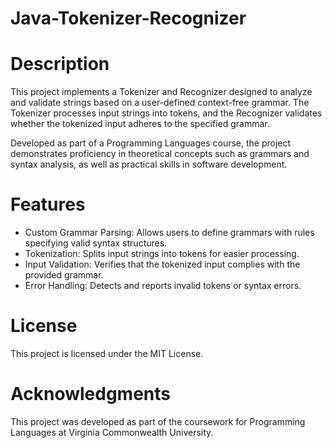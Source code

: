 # Java-Tokenizer-Recognizer

# Description

This project implements a Tokenizer and Recognizer designed to analyze and validate strings based on a user-defined context-free grammar. The Tokenizer processes input strings into tokens, and the Recognizer validates whether the tokenized input adheres to the specified grammar.

Developed as part of a Programming Languages course, the project demonstrates proficiency in theoretical concepts such as grammars and syntax analysis, as well as practical skills in software development.

# Features

- Custom Grammar Parsing: Allows users to define grammars with rules specifying valid syntax structures.
- Tokenization: Splits input strings into tokens for easier processing.
- Input Validation: Verifies that the tokenized input complies with the provided grammar.
- Error Handling: Detects and reports invalid tokens or syntax errors.

# License

This project is licensed under the MIT License.

# Acknowledgments

This project was developed as part of the coursework for Programming Languages at Virginia Commonwealth University.

